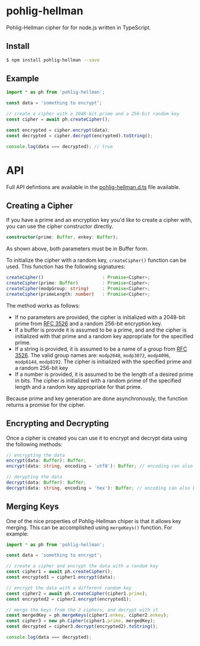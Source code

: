 # pohlig-hellman

Pohlig-Hellman cipher for for node.js written in TypeScript.

## Install
```sh
$ npm install pohlig-hellman --save
```

## Example
```JavaScript
import * as ph from 'pohlig-hellman';

const data = 'something to encrypt';

// create a cipher with a 2048-bit prime and a 256-bit random key
const cipher = await ph.createCipher();

const encrypted = cipher.encrypt(data);
const decrypted = cipher.decrypt(encrypted).toString();

console.log(data === decrypted); // true
```

# API
Full API defintions are available in the [pohlig-hellman.d.ts](https://github.com/herculesinc/pohlig-hellman/blob/master/pohlig-hellman.d.ts) file available.

## Creating a Cipher
If you have a prime and an encryption key you'd like to create a cipher with, you can use the cipher constructor directly.
```TypeScript
constructor(prime: Buffer, enkey: Buffer);
```
As shown above, both parameters must be in Buffer form.

To initialize the cipher with a random key, `createCipher()` function can be used. This function has the following signatures:
```TypeScript
createCipher()                      : Promise<Cipher>;
createCipher(prime: Buffer)         : Promise<Cipher>;
createCipher(modpGroup: string)     : Promise<Cipher>;
createCipher(primeLength: number)   : Promise<Cipher>;
```
The method works as follows:
* If no parameters are provided, the cipher is initialized with a 2048-bit prime from [RFC 3526](https://tools.ietf.org/html/rfc3526) and a random 256-bit encryption key.
* If a buffer is provide it is assumed to be a prime, and and the cipher is initialized with that prime and a random key appropriate for the specified prime.
* If a string is provided, it is assumed to be a name of a group from [RFC 3526](https://tools.ietf.org/html/rfc3526). The valid group names are: `modp2048`, `modp3072`, `modp4096`, `modp6144`, `modp8192`. The cipher is initialized with the specified prime and a random 256-bit key
* If a number is provided, it is assumed to be the length of a desired prime in bits. The cipher is initialized with a random prime of the specified length and a random key appropriate for that prime.

Because prime and key generation are done asynchronously, the function returns a promise for the cipher.

## Encrypting and Decrypting
Once a cipher is created you can use it to encrypt and decrypt data using the following methods:

```TypeScript
// encrypting the data
encrypt(data: Buffer): Buffer;
encrypt(data: string, encoding = 'utf8'): Buffer; // encoding can also be 'hex' or 'base64'

// derypting the data
decrypt(data: Buffer): Buffer;
decrypt(data: string, encoding = 'hex'): Buffer; // encoding can also be 'base64'
```

## Merging Keys
One of the nice properties of Pohlig-Hellman chiper is that it allows key merging. This can be accomplished using `mergeKeys()` function. For example:

```TypeScript
import * as ph from 'pohlig-hellman';

const data = 'something to encrypt';

// create a cipher and encrypt the data with a random key
const cipher1 = await ph.createCipher();
const encrypted1 = cipher1.encrypt(data);

// encrypt the data with a different random key
const cipher2 = await ph.createCipher(cipher1.prime);
const encrypted2 = cipher2.encrypt(encrypted1);

// merge the keys from the 2 ciphers, and decrypt with it
const mergedKey = ph.mergeKeys(cipher1.enkey, cipher2.enkey);
const cipher3 = new ph.Cipher(cipher1.prime, mergedKey);
const decrypted = cipher3.decrypt(encrypted2).toString();

console.log(data === decrypted);

```
